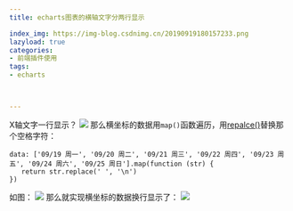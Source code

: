 ```yaml
---
title: echarts图表的横轴文字分两行显示

index_img: https://img-blog.csdnimg.cn/20190919180157233.png
lazyload: true
categories:
- 前端插件使用
tags:
- echarts



---
```














X轴文字一行显示？
![](https://img-blog.csdnimg.cn/20190919180157233.png)
那么横坐标的数据用`map()`函数遍历，用[repalce()](https://blog.csdn.net/qq_42618566/article/details/101051990)替换那个空格字符：

```
data: ['09/19 周一', '09/20 周二', '09/21 周三', '09/22 周四', '09/23 周五', '09/24 周六', '09/25 周日'].map(function (str) {
   return str.replace(' ', '\n')
})
```

如图：
![](https://img-blog.csdnimg.cn/20190919151402946.png)
那么就实现横坐标的数据换行显示了：
![](https://img-blog.csdnimg.cn/20190919180107349.png)